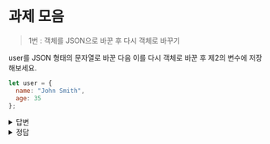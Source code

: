 과제 모음
=============

> 1번 : 객체를 JSON으로 바꾼 후 다시 객체로 바꾸기

user를 JSON 형태의 문자열로 바꾼 다음 이를 다시 객체로 바꾼 후 제2의 변수에 저장해보세요.

```javascript
let user = {
  name: "John Smith",
  age: 35
};
```

<details>
<summary>답변</summary>
<div markdown="1">

```javascript
let user = {
    name: "John Smith",
    age: 35
};

let newUser = JSON.parse(JSON.stringify(user));

console.log(newUser);
```

</div>
</details>

<details>
<summary>정답</summary>
<div markdown="1">

```javascript
let user = {
  name: "John Smith",
  age: 35
};

let user2 = JSON.parse(JSON.stringify(user));
```

</div>
</details>